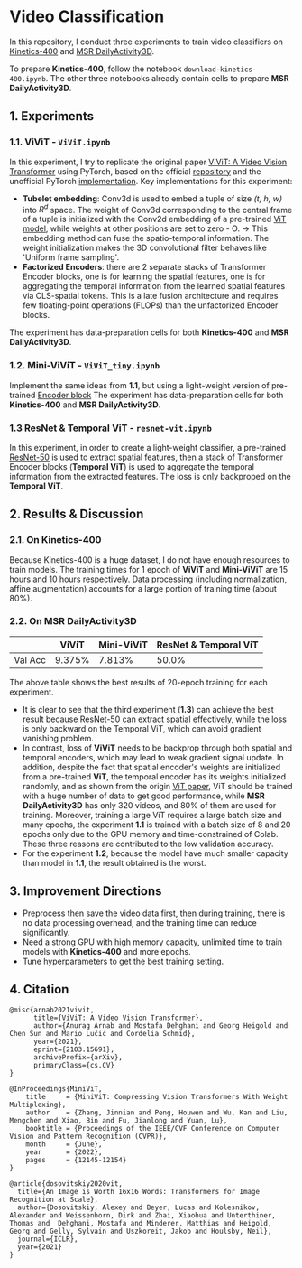 # Video Classification
In this repository, I conduct three experiments to train video classifiers on [Kinetics-400](https://github.com/cvdfoundation/kinetics-dataset) and [MSR DailyActivity3D](https://sites.google.com/view/wanqingli/data-sets/msr-dailyactivity3d).

To prepare  **Kinetics-400**, follow the notebook `download-kinetics-400.ipynb`.
The other three notebooks already contain cells to prepare **MSR DailyActivity3D**.

## 1. Experiments
### 1.1. ViViT - `ViViT.ipynb`
In this experiment, I try to replicate the original paper [ViViT: A Video Vision Transformer](https://arxiv.org/abs/2103.15691) using PyTorch, based on the official [repository](https://github.com/google-research/scenic/tree/main/scenic/projects/vivit) and the unofficial PyTorch [implementation](https://github.com/rishikksh20/ViViT-pytorch).
Key implementations for this experiment:  
- **Tubelet embedding**: Conv3d is used to embed a tuple of size *(t, h, w)* into $R^d$ space. The weight of Conv3d corresponding to the central frame of a tuple is initialized with the Conv2d embedding of a pre-trained [ViT model](https://huggingface.co/google/vit-base-patch16-224), while weights at other positions are set to zero - O. &rarr; This embedding method can fuse the spatio-temporal information. The weight initialization makes the 3D convolutional filter behaves like 'Uniform frame sampling'.
- **Factorized Encoders**: there are 2 separate stacks of Transformer Encoder blocks, one is for learning the spatial features, one is for aggregating the temporal information from the learned spatial features via CLS-spatial tokens. This is a late fusion architecture and requires few floating-point operations (FLOPs) than the unfactorized Encoder blocks.

The experiment has data-preparation cells for both **Kinetics-400** and **MSR DailyActivity3D**.

### 1.2. Mini-ViViT - `ViViT_tiny.ipynb`
Implement the same ideas from **1.1**, but using a light-weight version of pre-trained [Encoder block](https://github.com/microsoft/Cream/tree/main/MiniViT/Mini-DeiT)
The experiment has data-preparation cells for both **Kinetics-400** and **MSR DailyActivity3D**.

### 1.3 ResNet & Temporal ViT - `resnet-vit.ipynb`
In this experiment, in order to create a light-weight classifier, a pre-trained [ResNet-50](https://huggingface.co/microsoft/resnet-50) is used to extract spatial features, then a stack of Transformer Encoder blocks (**Temporal ViT**) is used to aggregate the temporal information from the extracted features. The loss is only backproped on the **Temporal ViT**.

## 2. Results & Discussion
### 2.1. On Kinetics-400
Because Kinetics-400 is a huge dataset, I do not have enough resources to train models. The training times for 1 epoch of **ViViT** and **Mini-ViViT** are 15 hours and 10 hours respectively.
Data processing (including normalization, affine augmentation) accounts for a large portion of training time (about 80%).
### 2.2. On MSR DailyActivity3D
|         | ViViT | Mini-ViViT | ResNet & Temporal ViT |
|---------|-------|------------|-----------------------|
| Val Acc | 9.375% | 7.813%     | 50.0%                |

The above table shows the best results of 20-epoch training for each experiment. 
- It is clear to see that the third experiment (**1.3**) can achieve the best result because ResNet-50 can extract spatial effectively, while the loss is only backward on the Temporal ViT, which can avoid gradient vanishing problem. 
- In contrast, loss of **ViViT** needs to be backprop through both spatial and temporal encoders, which may lead to weak gradient signal update. In addition, despite the fact that spatial encoder's weights are initialized from a pre-trained **ViT**, the temporal encoder has its weights initialized randomly, and as shown from the origin [ViT paper](https://arxiv.org/abs/2010.11929), ViT should be trained with a huge number of data to get good performance, while **MSR DailyActivity3D** has only 320 videos, and 80% of them are used for training. Moreover, training a large ViT requires a large batch size and many epochs, the experiment **1.1** is trained with a batch size of 8 and 20 epochs only due to the GPU memory and time-constrained of Colab. These three reasons are contributed to the low validation accuracy.
- For the experiment **1.2**, because the model have much smaller capacity than model in **1.1**, the result obtained is the worst.

## 3. Improvement Directions
- Preprocess then save the video data first, then during training, there is no data processing overhead, and the training time can reduce significantly.
- Need a strong GPU with high memory capacity, unlimited time to train models with **Kinetics-400** and more epochs.
- Tune hyperparameters to get the best training setting.

## 4. Citation
```
@misc{arnab2021vivit,
      title={ViViT: A Video Vision Transformer}, 
      author={Anurag Arnab and Mostafa Dehghani and Georg Heigold and Chen Sun and Mario Lučić and Cordelia Schmid},
      year={2021},
      eprint={2103.15691},
      archivePrefix={arXiv},
      primaryClass={cs.CV}
}
```
```
@InProceedings{MiniViT,
    title     = {MiniViT: Compressing Vision Transformers With Weight Multiplexing},
    author    = {Zhang, Jinnian and Peng, Houwen and Wu, Kan and Liu, Mengchen and Xiao, Bin and Fu, Jianlong and Yuan, Lu},
    booktitle = {Proceedings of the IEEE/CVF Conference on Computer Vision and Pattern Recognition (CVPR)},
    month     = {June},
    year      = {2022},
    pages     = {12145-12154}
}
```
```
@article{dosovitskiy2020vit,
  title={An Image is Worth 16x16 Words: Transformers for Image Recognition at Scale},
  author={Dosovitskiy, Alexey and Beyer, Lucas and Kolesnikov, Alexander and Weissenborn, Dirk and Zhai, Xiaohua and Unterthiner, Thomas and  Dehghani, Mostafa and Minderer, Matthias and Heigold, Georg and Gelly, Sylvain and Uszkoreit, Jakob and Houlsby, Neil},
  journal={ICLR},
  year={2021}
}
```
